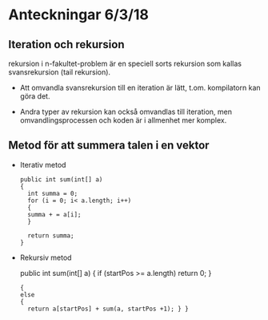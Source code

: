 # Anteckningar 6/3/18

## Iteration och rekursion

rekursion i n-fakultet-problem är en speciell sorts rekursion som kallas svansrekursion
(tail rekursion).

- Att omvandla svansrekursion till en iteration är lätt, t.om. kompilatorn kan göra det.

- Andra typer av rekursion kan också omvandlas till iteration, men omvandlingsprocessen
och koden är i allmenhet mer komplex.

## Metod för att summera talen i en vektor

- Iterativ metod

      public int sum(int[] a)
      {
        int summa = 0;
        for (i = 0; i< a.length; i++)
        {
        summa + = a[i];
        }

        return summa;
      }

- Rekursiv metod

    public int sum(int[] a) {
      if (startPos >= a.length)
      return 0; }

      {
      else
      {
        return a[startPos] + sum(a, startPos +1); } }
